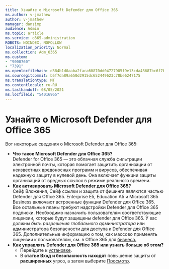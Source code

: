 ```yaml
---
title: Узнайте о Microsoft Defender для Office 365
ms.author: v-jmathew
author: v-jmathew
manager: dansimp
audience: Admin
ms.topic: article
ms.service: o365-administration
ROBOTS: NOINDEX, NOFOLLOW
localization_priority: Normal
ms.collection: Adm_O365
ms.custom:
- "9000760"
- "7391"
ms.openlocfilehash: d384b1d0aaba2faca60870dd04727985f9e13cda43687bc6f7bc53da90db4b9e
ms.sourcegitcommit: b5f7da89a650d2915dc652449623c78be6247175
ms.translationtype: MT
ms.contentlocale: ru-RU
ms.lasthandoff: 08/05/2021
ms.locfileid: "54016965"
---
```

# <a name="learn-about-microsoft-defender-for-office-365"></a>Узнайте о Microsoft Defender для Office 365

Вот некоторые сведения о Microsoft Defender для Office 365:

- **Что такое Microsoft Defender для Office 365?**  
    Defender for Office 365 — это облачная служба фильтрации электронной почты, которая помогает защитить организации от неизвестных вредоносных программ и вирусов, обеспечивая надежную защиту в нулевой день. Она включает функции защиты организаций от вредных ссылок в режиме реального времени.
- **Как активировать Microsoft Defender для Office 365?**  
    Сейф Вложения, Сейф ссылки и защита от фишинга являются частью Defender для Office 365. Enterprise E5, Education A5 и Microsoft 365 Business включают встроенные функции Defender для Office 365. Все остальные планы требуют надстройки Defender для Office 365 подписки. Необходимо назначить пользователям соответствующие лицензии, которые будут защищены defender для Office 365. У вас должны  *быть разрешения глобального администратора* или администратора безопасности для доступа к Defender для Office 365. Дополнительные информацию о том, как массово применять лицензии к пользователям, см. в Office 365 для [бизнеса.](https://go.microsoft.com/fwlink/?linkid=2093435)
- **Как управлять Defender для Office 365 или узнать больше об этом?**  
  - Перейдите к [установке](https://go.microsoft.com/fwlink/p/?linkid=2075721).  
  - В **статье Вход и безопасность находят** повышение защиты от **расширенных** угроз, а затем выберите [Просмотр](https://go.microsoft.com/fwlink/?linkid=2109302).
